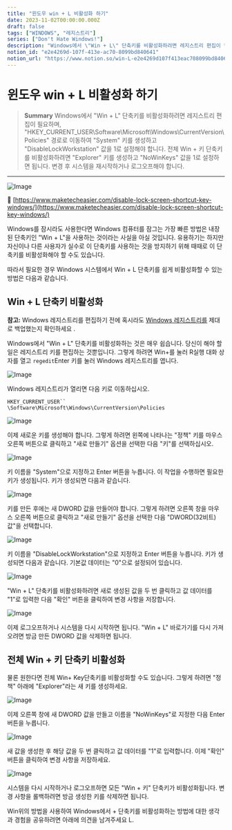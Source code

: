 ```yaml
---
title: "윈도우 win + L 비활성화 하기"
date: 2023-11-02T00:00:00.000Z
draft: false
tags: ["WINDOWS", "레지스트리"]
series: ["Don't Hate Windows!"]
description: "Windows에서 \"Win + L\" 단축키를 비활성화하려면 레지스트리 편집이 필요하며, \"HKEY_CURRENT_USER\\\\Software\\\\Microsoft\\\\Windows\\\\CurrentVersion\\\\Policies\" 경로로 이동하여 \"System\" 키를 생성하고 \"DisableLockWorkstation\" 값을 1로 설정해야 합니다. 전체 Win + 키 단축키를 비활성화하려면 \"Explorer\" 키를 생성하고 \"NoWinKeys\" 값을 1로 설정하면 됩니다. 변경 후 시스템을 재시작하거나 로그오프해야 합니다."
notion_id: "e2e4269d-107f-413e-ac70-8099bd840641"
notion_url: "https://www.notion.so/win-L-e2e4269d107f413eac708099bd840641"
---
```


# 윈도우 win + L 비활성화 하기

> **Summary**
> Windows에서 "Win + L" 단축키를 비활성화하려면 레지스트리 편집이 필요하며, "HKEY_CURRENT_USER\\Software\\Microsoft\\Windows\\CurrentVersion\\Policies" 경로로 이동하여 "System" 키를 생성하고 "DisableLockWorkstation" 값을 1로 설정해야 합니다. 전체 Win + 키 단축키를 비활성화하려면 "Explorer" 키를 생성하고 "NoWinKeys" 값을 1로 설정하면 됩니다. 변경 후 시스템을 재시작하거나 로그오프해야 합니다.

---

![Image](https://prod-files-secure.s3.us-west-2.amazonaws.com/09ccd4d5-876c-4bba-bbdf-cc77a0a11257/11cd1f3c-70bb-4ab7-9e2c-2f1936e43f10/Untitled.png?X-Amz-Algorithm=AWS4-HMAC-SHA256&X-Amz-Content-Sha256=UNSIGNED-PAYLOAD&X-Amz-Credential=ASIAZI2LB4667J5JHLMN%2F20250724%2Fus-west-2%2Fs3%2Faws4_request&X-Amz-Date=20250724T115903Z&X-Amz-Expires=3600&X-Amz-Security-Token=IQoJb3JpZ2luX2VjEAMaCXVzLXdlc3QtMiJHMEUCIQCzI81X%2FZIkdrjQ0pIX0ybrcGqgg%2B6iY%2FfpQ%2F9n3f4rWwIgbsMUL%2Bb4BvJdZ1CtRoA0erEDikFqXvJ0pn4luLkTrNMq%2FwMILBAAGgw2Mzc0MjMxODM4MDUiDDLi6MEBM213QLht1ircA3ksAfEUONi%2FCLAEUo1y40EOjJdPM26n1wmRwmfSzEBvotxRLHnKWH%2FQKXrQr2GZwm5KDrOQIkNyO8Bdr4PmGTGPHrENvpF0w%2FDCNrkK3ewhUybGk1lJxQO7Mv4BwNRa%2FlOORReWQlEHcDvXNNsToPNRy%2BPT6LP8ZfFPGYtAaIXDFSbUluRWsAaWFHZyWry8cBH%2BvTbbeK0GUVCTqpHJP8zjMptLbyNERIEbgXh4VAPwXCOb0uDPJ7IIXClvywQ43twJpqQxDO0dqhOGvZdQa5RbDa%2BPAiILgcEY6cdLyxr0bDaeFaK4vZjuf1PEyWTb1MzO8Lfhgc2mHMckjdwCfwaxc%2FZEoTmOwSnUPVqLltnBF7Mjq9ZQN4M%2FS%2B0cttLCFAx%2FDqJy8lMHTuGDWWj%2FZBEWZQk8ryoTouZ4h0vh%2BcsGmFWTjqkvmFhSBhECP0LDU06SrNVIqY9LgcZBmwgHH3gw1Adoe6%2BayQQq7IUET1XcglSTSSPEPfH9DXTpihpDweGYpvcUwNA3a1dTQSEO2icsxQDjsuTCnvuqlePeYt62kS%2BHp3iBJmg1xH5N%2BCS%2F6LGbOhp2wetKQJPiFTNQFSyt1VRia0p8wzN%2BWFdLTLAy%2FjUlOOkfvSew55%2FeMOKbiMQGOqUBq2QEEZCUPzwVCbenBfcEaE3F5F7Zr6wrPgGvCOfjAD9LWyqEWdLI8VA0W3Vtf4Oz7DqZ3OiOwuEJ4qMn23Bj8M2p854%2BSq6BCw2L96GJE1QllgeBsvypTAnP0V%2BsrUTRd5PeWNj35bIJo%2F4QaEMeAYIBaCdjsj4nhUKTnswJJ9jNz7zvWDqg91nOLVSvTQy%2BVR1a41QeYQH4rx6bTJF%2Fc6YcVbZZ&X-Amz-Signature=b0600aaac2451f4198bd41e53ba0f9c595ae668b9a567f4d30b191d355ceadd6&X-Amz-SignedHeaders=host&x-amz-checksum-mode=ENABLED&x-id=GetObject)

🔗 [https://www.maketecheasier.com/disable-lock-screen-shortcut-key-windows/](https://www.maketecheasier.com/disable-lock-screen-shortcut-key-windows/)

Windows를 잠시라도 사용한다면 Windows 컴퓨터를 잠그는 가장 빠른 방법은 내장된 단축키인 "Win + L"을 사용하는 것이라는 사실을 아실 것입니다. 유용하기는 하지만 자신이나 다른 사용자가 실수로 이 단축키를 사용하는 것을 방지하기 위해 때때로 이 단축키를 비활성화해야 할 수도 있습니다.

따라서 필요한 경우 Windows 시스템에서 Win + L 단축키를 쉽게 비활성화할 수 있는 방법은 다음과 같습니다.

## **Win + L 단축키 비활성화**

**참고:** Windows 레지스트리를 편집하기 전에 혹시라도 [Windows 레지스트리를](https://www.maketecheasier.com/backup-restore-windows-registry/) 제대로 백업했는지 확인하세요 .

Windows에서 "Win + L" 단축키를 비활성화하는 것은 매우 쉽습니다. 당신이 해야 할 일은 레지스트리 키를 편집하는 것뿐입니다. 그렇게 하려면 Win+를 눌러 R실행 대화 상자를 열고 `regedit`Enter 키를 눌러 Windows 레지스트리를 엽니다.

![Image](https://www.maketecheasier.com/assets/uploads/2015/06/disable-win-l-shortcut-run-dialog-box.jpg)

Windows 레지스트리가 열리면 다음 키로 이동하십시오.

`HKEY_CURRENT_USER`` \Software\Microsoft\Windows\CurrentVersion\Policies`

![Image](https://www.maketecheasier.com/assets/uploads/2015/06/disable-win-l-shortcut-policies-key.jpg)

이제 새로운 키를 생성해야 합니다. 그렇게 하려면 왼쪽에 나타나는 "정책" 키를 마우스 오른쪽 버튼으로 클릭하고 "새로 만들기" 옵션을 선택한 다음 "키"를 선택하십시오.

![Image](https://www.maketecheasier.com/assets/uploads/2015/06/disable-win-l-shortcut-new-key.jpg)

키 이름을 "System"으로 지정하고 Enter 버튼을 누릅니다. 이 작업을 수행하면 필요한 키가 생성됩니다. 키가 생성되면 다음과 같습니다.

![Image](https://www.maketecheasier.com/assets/uploads/2015/06/disable-win-l-shortcut-system-key.jpg)

키를 만든 후에는 새 DWORD 값을 만들어야 합니다. 그렇게 하려면 오른쪽 창을 마우스 오른쪽 버튼으로 클릭하고 "새로 만들기" 옵션을 선택한 다음 "DWORD(32비트) 값"을 선택합니다.

![Image](https://www.maketecheasier.com/assets/uploads/2015/06/disable-win-l-shortcut-new-dword.jpg)

키 이름을 "DisableLockWorkstation"으로 지정하고 Enter 버튼을 누릅니다. 키가 생성되면 다음과 같습니다. 기본값 데이터는 "0"으로 설정되어 있습니다.

![Image](https://www.maketecheasier.com/assets/uploads/2015/06/disable-win-l-shortcut-disable-workstation-value.jpg)

"Win + L" 단축키를 비활성화하려면 새로 생성된 값을 두 번 클릭하고 값 데이터를 "1"로 입력한 다음 "확인" 버튼을 클릭하여 변경 사항을 저장합니다.

![Image](https://www.maketecheasier.com/assets/uploads/2015/06/disable-win-l-shortcut-disable-workstation-value-data.jpg)

이제 로그오프하거나 시스템을 다시 시작하면 됩니다. "Win + L" 바로가기를 다시 가져오려면 방금 만든 DWORD 값을 삭제하면 됩니다.

## **전체 Win + 키 단축키 비활성화**

물론 원한다면 전체 Win+ Key단축키를 비활성화할 수도 있습니다. 그렇게 하려면 "정책" 아래에 "Explorer"라는 새 키를 생성하세요.

![Image](https://www.maketecheasier.com/assets/uploads/2015/06/disable-win-l-shortcut-explorer-key.jpg)

이제 오른쪽 창에 새 DWORD 값을 만들고 이름을 "NoWinKeys"로 지정한 다음 Enter 버튼을 누릅니다.

![Image](https://www.maketecheasier.com/assets/uploads/2015/06/disable-win-l-shortcut-NoWinKeys-key.jpg)

새 값을 생성한 후 해당 값을 두 번 클릭하고 값 데이터를 "1"로 입력합니다. 이제 "확인" 버튼을 클릭하여 변경 사항을 저장하세요.

![Image](https://www.maketecheasier.com/assets/uploads/2015/06/disable-win-l-shortcut-NoWinKeys-value-data.jpg)

시스템을 다시 시작하거나 로그오프하면 모든 "Win + 키" 단축키가 비활성화됩니다. 변경 사항을 롤백하려면 방금 생성한 키를 삭제하면 됩니다.

Win위의 방법을 사용하여 Windows에서 + 단축키를 비활성화하는 방법에 대한 생각과 경험을 공유하려면 아래에 의견을 남겨주세요 L.

